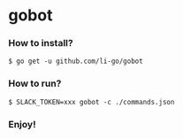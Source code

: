 gobot
=====

### How to install?

```
$ go get -u github.com/li-go/gobot
```

### How to run?

```
$ SLACK_TOKEN=xxx gobot -c ./commands.json
```

### Enjoy!
